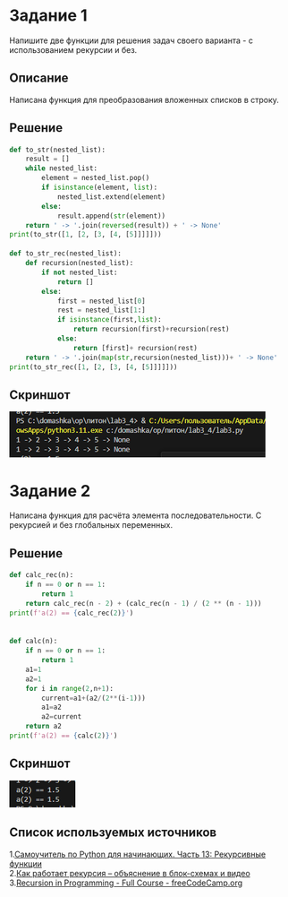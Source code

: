 # Задание 1
Напишите две функции для решения задач своего варианта - с использованием рекурсии и без.
## Описание
Написана функция для преобразования вложенных списков в строку. 
## Решение
``` python
def to_str(nested_list):
    result = []
    while nested_list:
        element = nested_list.pop()
        if isinstance(element, list):
            nested_list.extend(element)
        else:
            result.append(str(element))
    return ' -> '.join(reversed(result)) + ' -> None'
print(to_str([1, [2, [3, [4, [5]]]]]))

def to_str_rec(nested_list):
    def recursion(nested_list):
        if not nested_list:
            return []
        else:
            first = nested_list[0]
            rest = nested_list[1:]
            if isinstance(first,list):
                return recursion(first)+recursion(rest)
            else:
                return [first]+ recursion(rest)
    return ' -> '.join(map(str,recursion(nested_list)))+ ' -> None'
print(to_str_rec([1, [2, [3, [4, [5]]]]]))
```
## Скриншот
![](image2.png)
# Задание 2
Написана функция для расчёта элемента последовательности. С рекурсией и без глобальных переменных.
## Решение
``` python
def calc_rec(n):
    if n == 0 or n == 1:
        return 1
    return calc_rec(n - 2) + (calc_rec(n - 1) / (2 ** (n - 1)))
print(f'a(2) == {calc_rec(2)}')


def calc(n):
    if n == 0 or n == 1:
        return 1
    a1=1
    a2=1
    for i in range(2,n+1):
        current=a1+(a2/(2**(i-1)))
        a1=a2
        a2=current
    return a2
print(f'a(2) == {calc(2)}')
```
## Скриншот
![](image.png)
## Список используемых источников
1.[Самоучитель по Python для начинающих. Часть 13: Рекурсивные функции](https://proglib.io/p/samouchitel-po-python-dlya-nachinayushchih-chast-13-rekursivnye-funkcii-2023-01-23)\
2.[Как работает рекурсия – объяснение в блок-схемах и видео](https://habr.com/ru/articles/337030/)\
3.[Recursion in Programming - Full Course - freeCodeCamp.org](https://www.youtube.com/watch?v=IJDJ0kBx2LM)

